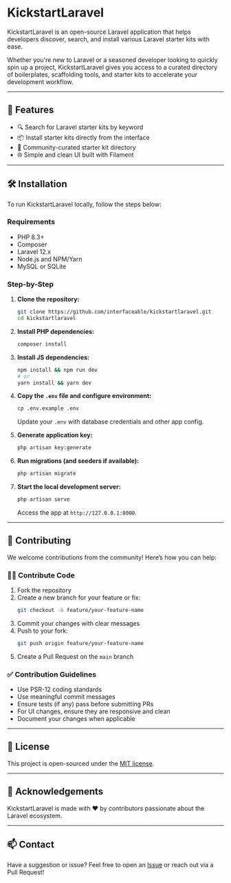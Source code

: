 # KickstartLaravel

KickstartLaravel is an open-source Laravel application that helps developers discover, search, and install various Laravel starter kits with ease.

Whether you're new to Laravel or a seasoned developer looking to quickly spin up a project, KickstartLaravel gives you access to a curated directory of boilerplates, scaffolding tools, and starter kits to accelerate your development workflow.

---

## 🚀 Features

- 🔍 Search for Laravel starter kits by keyword
- 📦 Install starter kits directly from the interface
- 🧱 Community-curated starter kit directory
- 🌐  Simple and clean UI built with Filament

---

## 🛠️ Installation

To run KickstartLaravel locally, follow the steps below:

### Requirements

- PHP 8.3+
- Composer
- Laravel 12.x
- Node.js and NPM/Yarn
- MySQL or SQLite

### Step-by-Step

1. **Clone the repository:**

   ```bash
   git clone https://github.com/interfaceable/kickstartlaravel.git
   cd kickstartlaravel
   ```

2. **Install PHP dependencies:**

   ```bash
   composer install
   ```

3. **Install JS dependencies:**

   ```bash
   npm install && npm run dev
   # or
   yarn install && yarn dev
   ```

4. **Copy the `.env` file and configure environment:**

   ```bash
   cp .env.example .env
   ```

   Update your `.env` with database credentials and other app config.

5. **Generate application key:**

   ```bash
   php artisan key:generate
   ```

6. **Run migrations (and seeders if available):**

   ```bash
   php artisan migrate
   ```

7. **Start the local development server:**

   ```bash
   php artisan serve
   ```

   Access the app at `http://127.0.0.1:8000`.

---

## 👥 Contributing

We welcome contributions from the community! Here’s how you can help:

### 🧑‍💻 Contribute Code

1. Fork the repository
2. Create a new branch for your feature or fix:
   ```bash
   git checkout -b feature/your-feature-name
   ```
3. Commit your changes with clear messages
4. Push to your fork:
   ```bash
   git push origin feature/your-feature-name
   ```
5. Create a Pull Request on the `main` branch

### ✅ Contribution Guidelines

- Use PSR-12 coding standards
- Use meaningful commit messages
- Ensure tests (if any) pass before submitting PRs
- For UI changes, ensure they are responsive and clean
- Document your changes when applicable

---

## 📄 License

This project is open-sourced under the [MIT license](LICENSE).

---

## 🤝 Acknowledgements

KickstartLaravel is made with ❤️ by contributors passionate about the Laravel ecosystem.

---

## 📫 Contact

Have a suggestion or issue? Feel free to open an [Issue](https://github.com/interfaceable/kickstartlaravel/issues) or reach out via a Pull Request!

